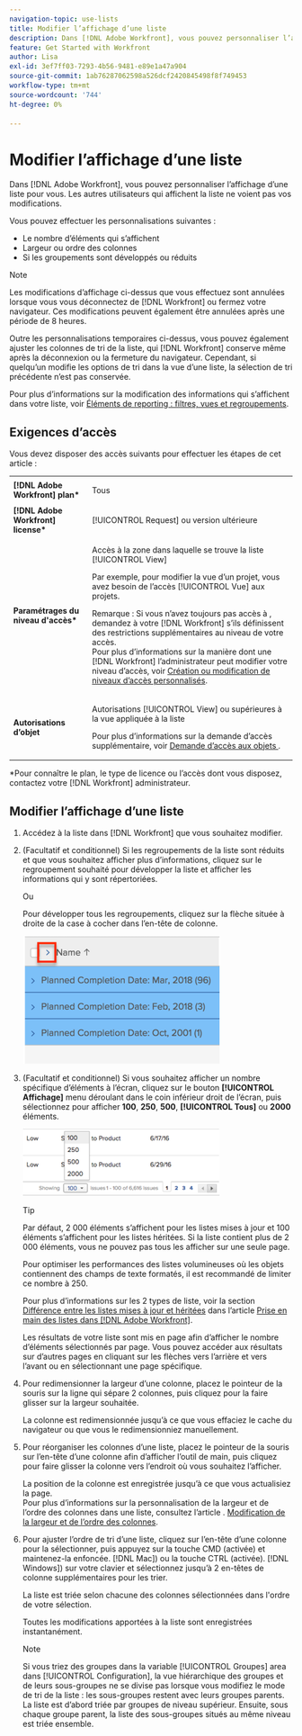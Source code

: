 ```yaml
---
navigation-topic: use-lists
title: Modifier l’affichage d’une liste
description: Dans [!DNL Adobe Workfront], vous pouvez personnaliser l’affichage d’une liste pour vous. Les autres utilisateurs qui affichent la liste ne voient pas vos modifications.
feature: Get Started with Workfront
author: Lisa
exl-id: 3ef7ff03-7293-4b56-9481-e89e1a47a904
source-git-commit: 1ab76287062598a526dcf2420845498f8f749453
workflow-type: tm+mt
source-wordcount: '744'
ht-degree: 0%

---
```


# Modifier l’affichage d’une liste

Dans [!DNL Adobe Workfront], vous pouvez personnaliser l’affichage d’une liste pour vous. Les autres utilisateurs qui affichent la liste ne voient pas vos modifications.

Vous pouvez effectuer les personnalisations suivantes :

* Le nombre d’éléments qui s’affichent
* Largeur ou ordre des colonnes
* Si les groupements sont développés ou réduits

>[!NOTE]
>
>Les modifications d’affichage ci-dessus que vous effectuez sont annulées lorsque vous vous déconnectez de [!DNL Workfront] ou fermez votre navigateur. Ces modifications peuvent également être annulées après une période de 8 heures.

Outre les personnalisations temporaires ci-dessus, vous pouvez également ajuster les colonnes de tri de la liste, qui [!DNL Workfront] conserve même après la déconnexion ou la fermeture du navigateur. Cependant, si quelqu’un modifie les options de tri dans la vue d’une liste, la sélection de tri précédente n’est pas conservée.

Pour plus d’informations sur la modification des informations qui s’affichent dans votre liste, voir [Éléments de reporting : filtres, vues et regroupements](../../../reports-and-dashboards/reports/reporting-elements/reporting-elements-filters-views-groupings.md).

## Exigences d’accès

Vous devez disposer des accès suivants pour effectuer les étapes de cet article :

<table style="table-layout:auto"> 
 <col> 
 <col> 
 <tbody> 
  <tr> 
   <td role="rowheader"><strong>[!DNL Adobe Workfront] plan*</strong></td> 
   <td> <p>Tous</p> </td> 
  </tr> 
  <tr> 
   <td role="rowheader"><strong>[!DNL Adobe Workfront] license*</strong></td> 
   <td> <p>[!UICONTROL Request] ou version ultérieure</p> </td> 
  </tr> 
  <tr> 
   <td role="rowheader"><strong>Paramétrages du niveau d'accès*</strong></td> 
   <td> <p>Accès à la zone dans laquelle se trouve la liste [!UICONTROL View]</p> <p>Par exemple, pour modifier la vue d’un projet, vous avez besoin de l’accès [!UICONTROL Vue] aux projets.</p> <p>Remarque : Si vous n’avez toujours pas accès à , demandez à votre [!DNL Workfront] s’ils définissent des restrictions supplémentaires au niveau de votre accès.<br>Pour plus d’informations sur la manière dont une [!DNL Workfront] l’administrateur peut modifier votre niveau d’accès, voir <a href="../../../administration-and-setup/add-users/configure-and-grant-access/create-modify-access-levels.md" class="MCXref xref">Création ou modification de niveaux d’accès personnalisés</a>.</p> </td> 
  </tr> 
  <tr> 
   <td role="rowheader"><strong>Autorisations d’objet</strong></td> 
   <td> <p>Autorisations [!UICONTROL View] ou supérieures à la vue appliquée à la liste</p> <p>Pour plus d’informations sur la demande d’accès supplémentaire, voir <a href="../../../workfront-basics/grant-and-request-access-to-objects/request-access.md" class="MCXref xref">Demande d’accès aux objets </a>.</p> </td> 
  </tr> 
 </tbody> 
</table>

&#42;Pour connaître le plan, le type de licence ou l’accès dont vous disposez, contactez votre [!DNL Workfront] administrateur.

## Modifier l’affichage d’une liste

1. Accédez à la liste dans [!DNL Workfront] que vous souhaitez modifier.

   <!--
   <p data-mc-conditions="QuicksilverOrClassic.Draft mode"> 
   <MadCap:conditionalText data-mc-conditions="QuicksilverOrClassic.Draft mode">
   By default, groupings are collapsed.
   </MadCap:conditionalText>
   <br> </p>
   -->

1. (Facultatif et conditionnel) Si les regroupements de la liste sont réduits et que vous souhaitez afficher plus d’informations, cliquez sur le regroupement souhaité pour développer la liste et afficher les informations qui y sont répertoriées.

   Ou

   Pour développer tous les regroupements, cliquez sur la flèche située à droite de la case à cocher dans l’en-tête de colonne.

   ![expand_groupings__1_.png](assets/expand-groupings--1--350x227.png)

1. (Facultatif et conditionnel) Si vous souhaitez afficher un nombre spécifique d’éléments à l’écran, cliquez sur le bouton **[!UICONTROL Affichage]** menu déroulant dans le coin inférieur droit de l’écran, puis sélectionnez pour afficher **100**, **250**, **500**, **[!UICONTROL Tous]** ou **2000** éléments.

   ![](assets/list-number-page-350x119.png)

   >[!TIP]
   >
   >Par défaut, 2 000 éléments s’affichent pour les listes mises à jour et 100 éléments s’affichent pour les listes héritées. Si la liste contient plus de 2 000 éléments, vous ne pouvez pas tous les afficher sur une seule page.
   >
   >
   >Pour optimiser les performances des listes volumineuses où les objets contiennent des champs de texte formatés, il est recommandé de limiter ce nombre à 250.
   >
   >
   >Pour plus d’informations sur les 2 types de liste, voir la section [Différence entre les listes mises à jour et héritées](../../../workfront-basics/navigate-workfront/use-lists/view-items-in-a-list.md#updated) dans l’article [Prise en main des listes dans [!DNL Adobe Workfront]](../../../workfront-basics/navigate-workfront/use-lists/view-items-in-a-list.md).

   Les résultats de votre liste sont mis en page afin d’afficher le nombre d’éléments sélectionnés par page. Vous pouvez accéder aux résultats sur d’autres pages en cliquant sur les flèches vers l’arrière et vers l’avant ou en sélectionnant une page spécifique.

1. Pour redimensionner la largeur d’une colonne, placez le pointeur de la souris sur la ligne qui sépare 2 colonnes, puis cliquez pour la faire glisser sur la largeur souhaitée.

   La colonne est redimensionnée jusqu’à ce que vous effaciez le cache du navigateur ou que vous le redimensionniez manuellement.

1. Pour réorganiser les colonnes d’une liste, placez le pointeur de la souris sur l’en-tête d’une colonne afin d’afficher l’outil de main, puis cliquez pour faire glisser la colonne vers l’endroit où vous souhaitez l’afficher.

   La position de la colonne est enregistrée jusqu’à ce que vous actualisiez la page.\
   Pour plus d’informations sur la personnalisation de la largeur et de l’ordre des colonnes dans une liste, consultez l’article . [Modification de la largeur et de l’ordre des colonnes](../../../reports-and-dashboards/reports/reporting-elements/modify-column-width-order.md).

1. Pour ajuster l’ordre de tri d’une liste, cliquez sur l’en-tête d’une colonne pour la sélectionner, puis appuyez sur la touche CMD (activée) et maintenez-la enfoncée. [!DNL Mac]) ou la touche CTRL (activée). [!DNL Windows]) sur votre clavier et sélectionnez jusqu’à 2 en-têtes de colonne supplémentaires pour les trier.

   La liste est triée selon chacune des colonnes sélectionnées dans l&#39;ordre de votre sélection.

   Toutes les modifications apportées à la liste sont enregistrées instantanément.

   >[!NOTE]
   >
   >Si vous triez des groupes dans la variable [!UICONTROL Groupes] area dans [!UICONTROL Configuration], la vue hiérarchique des groupes et de leurs sous-groupes ne se divise pas lorsque vous modifiez le mode de tri de la liste : les sous-groupes restent avec leurs groupes parents. La liste est d’abord triée par groupes de niveau supérieur. Ensuite, sous chaque groupe parent, la liste des sous-groupes situés au même niveau est triée ensemble.
